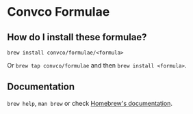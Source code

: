 # Convco Formulae

## How do I install these formulae?
`brew install convco/formulae/<formula>`

Or `brew tap convco/formulae` and then `brew install <formula>`.

## Documentation
`brew help`, `man brew` or check [Homebrew's documentation](https://docs.brew.sh).
